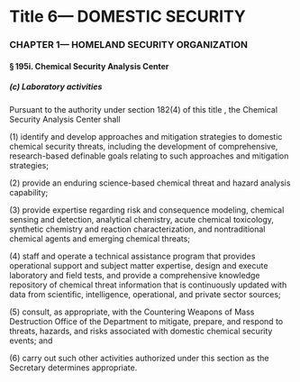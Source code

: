 
# Title 6— DOMESTIC SECURITY
### CHAPTER 1— HOMELAND SECURITY ORGANIZATION
#### § 195i. Chemical Security Analysis Center
##### (c) Laboratory activities

Pursuant to the authority under section 182(4) of this title , the Chemical Security Analysis Center shall

(1) identify and develop approaches and mitigation strategies to domestic chemical security threats, including the development of comprehensive, research-based definable goals relating to such approaches and mitigation strategies;

(2) provide an enduring science-based chemical threat and hazard analysis capability;

(3) provide expertise regarding risk and consequence modeling, chemical sensing and detection, analytical chemistry, acute chemical toxicology, synthetic chemistry and reaction characterization, and nontraditional chemical agents and emerging chemical threats;

(4) staff and operate a technical assistance program that provides operational support and subject matter expertise, design and execute laboratory and field tests, and provide a comprehensive knowledge repository of chemical threat information that is continuously updated with data from scientific, intelligence, operational, and private sector sources;

(5) consult, as appropriate, with the Countering Weapons of Mass Destruction Office of the Department to mitigate, prepare, and respond to threats, hazards, and risks associated with domestic chemical security events; and

(6) carry out such other activities authorized under this section as the Secretary determines appropriate.
